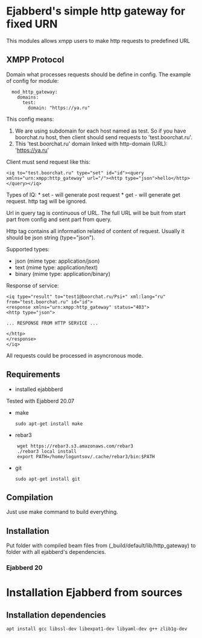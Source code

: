 # Ejabberd's simple http gateway for fixed URN

This modules allows xmpp users to make http requests to predefined URL 

## XMPP Protocol

Domain what processes requests should be define in config. The example of config for module:
```
  mod_http_gateway:
    domains:
      test:
        domain: "https://ya.ru"

```

This config means:
1. We are using subdomain for each host named as test. So if you have boorchat.ru host, then client should send requests to 'test.boorchat.ru'.
2. This 'test.boorchat.ru' domain linked with http-domain (URL): 'https://ya.ru'

Client must send request like this:

```
<iq to="test.boorchat.ru" type="set" id="id"><query xmlns="urn:xmpp:http_gateway" url="/"><http type="json">hello</http></query></iq>
```

Types of IQ:
    * set - will generate post request
    * get - will generate get request. http tag will be ignored.
    
Url in query tag is continuous of URL. The full URL will be buit from start part from config and sent part from query.

Http tag contains all information related of content of request. Usually it should be json string (type="json").

Supported types:

* json (mime type: application/json)
* text (mime type: application/text)
* binary (mime type: application/binary)
    
Response of service:

```
<iq type="result" to="test1@boorchat.ru/Psi+" xml:lang="ru" from="test.boorchat.ru" id="id">
<response xmlns="urn:xmpp:http_gateway" status="403">
<http type="json">

... RESPONSE FROM HTTP SERVICE ...

</http>
</response>
</iq>

```

All requests could be processed in asyncronous mode.

## Requirements

* installed ejabbberd

Tested with Ejabberd 20.07

* make 

    ```sudo apt-get install make```
* rebar3 

```
    wget https://rebar3.s3.amazonaws.com/rebar3
    ./rebar3 local install
    export PATH=/home/loguntsov/.cache/rebar3/bin:$PATH    
```
* git
    
    ```sudo apt-get install git```
    
   
## Compilation

Just use make command to build everything.    

## Installation

Put folder with compiled beam files from (_build/default/lib/http_gateway) to folder with all ejabberd's dependencies.

### Ejabberd 20

# Installation Ejabberd from sources

## Installation dependencies

```
apt install gcc libssl-dev libexpat1-dev libyaml-dev g++ zlib1g-dev
```


